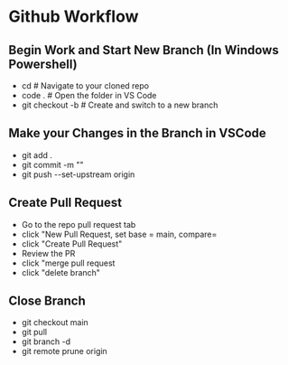 # Github Workflow
## Begin Work and Start New Branch (In Windows Powershell)
- cd <directory path>     # Navigate to your cloned repo
- code .                  # Open the folder in VS Code
- git checkout -b <new-branch-name>  # Create and switch to a new branch

## Make your Changes in the Branch in VSCode
- git add .
- git commit -m "<brief description of changes>"
- git push --set-upstream origin <new-branch-name>

## Create Pull Request
- Go to the repo pull request tab
- click "New Pull Request, set base = main, compare= <new branch name>
- click "Create Pull Request"
- Review the PR
- click "merge pull request
- click "delete branch"

## Close Branch
- git checkout main
- git pull
- git branch -d <new-branch-name>   
- git remote prune origin            


